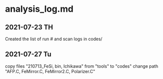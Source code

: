 # analysis_log.md

## 2021-07-23 TH
Created the list of run # and scan logs in codes/

## 2021-07-27 Tu
copy files "210713_FeSi, bin, Ichikawa" from "tools" to "codes"
change path "AFP.C, FeMirror.C, FeMirror2.C, Polarizer.C" 
